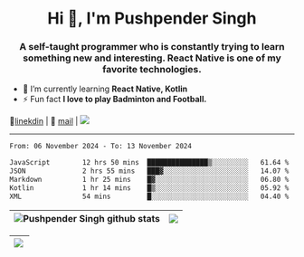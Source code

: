 <h1 align="center">Hi 👋, I'm Pushpender Singh</h1>
<h3 align="center">A self-taught programmer who is constantly trying to learn something new and interesting. React Native is one of my favorite technologies.</h3>

- 🌱 I’m currently learning **React Native, Kotlin**
- ⚡ Fun fact **I love to play Badminton and Football.**

👔[linekdin](https://www.linkedin.com/in/pushpender-singh-240061202/) | 📧 [mail](mailto:pushpendersingh694@gmail.com) | 
<a href="https://github.com/pushpender-singh-ap/pushpender-singh-ap">
    <img src="https://komarev.com/ghpvc/?username=pushpender-singh-ap&style=for-the-badge">
</a>


---

<!--START_SECTION:waka-->

```txt
From: 06 November 2024 - To: 13 November 2024

JavaScript        12 hrs 50 mins  ███████████████▒░░░░░░░░░   61.64 %
JSON              2 hrs 55 mins   ███▓░░░░░░░░░░░░░░░░░░░░░   14.07 %
Markdown          1 hr 25 mins    █▓░░░░░░░░░░░░░░░░░░░░░░░   06.80 %
Kotlin            1 hr 14 mins    █▒░░░░░░░░░░░░░░░░░░░░░░░   05.92 %
XML               54 mins         █░░░░░░░░░░░░░░░░░░░░░░░░   04.40 %
```

<!--END_SECTION:waka-->


| <a><img align="center" src="https://github-readme-stats-iota-ecru-15.vercel.app/api?username=pushpender-singh-ap&show_icons=true&include_all_commits=true&theme=buefy&hide_border=true" alt="Pushpender Singh github stats" /></a> | <a><img align="center" src="https://github-readme-stats-iota-ecru-15.vercel.app/api/top-langs/?username=pushpender-singh-ap&layout=compact&theme=buefy&hide_border=true" /></a> |
| ------------- | ------------- |

| <a> <img align="left" src="https://github-readme-streak-stats.herokuapp.com/?user=pushpender-singh-ap" /></br> </a> |
| ------------- |
